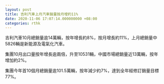 ```yaml
---
layout: post
title: 吉利汽車上月汽車銷量按月增約11%
date: 2020-11-06 17:07:14.000000000 +08:00
categories: rthk
---
```


吉利汽車10月總銷量逾14萬輛，按年增長約8%，按月增長約11%，上月總銷量中5826輛是新能源及電氣化汽車。

集團10月出口量按年增長逾兩倍，升至10531輛，中國市場總銷量近13萬輛，按年增加約2%。

集團今年首10個月總銷量逾101.5萬輛，按年減少約7%，達到全年經修訂銷量目標77%。
